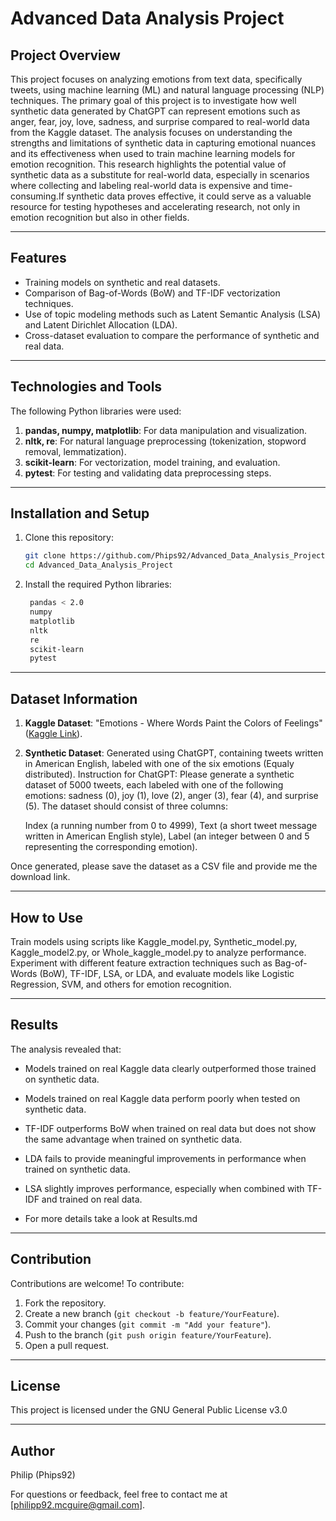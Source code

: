 
# Advanced Data Analysis Project

## Project Overview
This project focuses on analyzing emotions from text data, specifically tweets, using machine learning (ML) and natural language processing (NLP) techniques. The primary goal of this project is to investigate how well synthetic data generated by ChatGPT can represent emotions such as anger, fear, joy, love, sadness, and surprise compared to real-world data from the Kaggle dataset. The analysis focuses on understanding the strengths and limitations of synthetic data in capturing emotional nuances and its effectiveness when used to train machine learning models for emotion recognition.
This research highlights the potential value of synthetic data as a substitute for real-world data, especially in scenarios where collecting and labeling real-world data is expensive and time-consuming.If synthetic data proves effective, it could serve as a valuable resource for testing hypotheses and accelerating research, not only in emotion recognition but also in other fields.

---

## Features
- Training models on synthetic and real datasets.
- Comparison of Bag-of-Words (BoW) and TF-IDF vectorization techniques.
- Use of topic modeling methods such as Latent Semantic Analysis (LSA) and Latent Dirichlet Allocation (LDA).
- Cross-dataset evaluation to compare the performance of synthetic and real data.

---

## Technologies and Tools
The following Python libraries were used:
1. **pandas, numpy, matplotlib**: For data manipulation and visualization.
2. **nltk, re**: For natural language preprocessing (tokenization, stopword removal, lemmatization).
3. **scikit-learn**: For vectorization, model training, and evaluation.
4. **pytest**: For testing and validating data preprocessing steps.


---

## Installation and Setup
1. Clone this repository:
   ```bash
   git clone https://github.com/Phips92/Advanced_Data_Analysis_Project.git
   cd Advanced_Data_Analysis_Project
   ```
2. Install the required Python libraries:
   ```bash
    pandas < 2.0
    numpy
    matplotlib
    nltk
    re
    scikit-learn
    pytest
   ```

---

## Dataset Information
1. **Kaggle Dataset**: "Emotions - Where Words Paint the Colors of Feelings" ([Kaggle Link](https://www.kaggle.com/datasets/nelgiriyewithana/emotions)).
2. **Synthetic Dataset**: Generated using ChatGPT, containing tweets written in American English, labeled with one of the six emotions (Equaly distributed).
Instruction for ChatGPT: Please generate a synthetic dataset of 5000 tweets, each labeled with one of the following emotions: sadness (0), joy (1), love (2), anger (3), fear (4), and surprise (5). The dataset should consist of three columns:

    Index (a running number from 0 to 4999),
    Text (a short tweet message written in American English style),
    Label (an integer between 0 and 5 representing the corresponding emotion).

Once generated, please save the dataset as a CSV file and provide me the download link.


---

## How to Use
Train models using scripts like Kaggle_model.py, Synthetic_model.py, Kaggle_model2.py, or Whole_kaggle_model.py to analyze performance. Experiment with different feature extraction techniques such as Bag-of-Words (BoW), TF-IDF, LSA, or LDA, and evaluate models like Logistic Regression, SVM, and others for emotion recognition.

---

## Results
The analysis revealed that:
- Models trained on real Kaggle data clearly outperformed those trained on synthetic data.
- Models trained on real Kaggle data perform poorly when tested on synthetic data.
- TF-IDF outperforms BoW when trained on real data but does not show the same advantage when trained on synthetic data.
- LDA fails to provide meaningful improvements in performance when trained on synthetic data.
- LSA slightly improves performance, especially when combined with TF-IDF and trained on real data.

- For more details take a look at Results.md
---

## Contribution
Contributions are welcome! To contribute:
1. Fork the repository.
2. Create a new branch (`git checkout -b feature/YourFeature`).
3. Commit your changes (`git commit -m "Add your feature"`).
4. Push to the branch (`git push origin feature/YourFeature`).
5. Open a pull request.

---

## License
This project is licensed under the GNU General Public License v3.0

---

## Author
Philip (Phips92)

For questions or feedback, feel free to contact me at [philipp92.mcguire@gmail.com].
